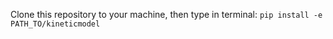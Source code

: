 Clone this repository to your machine, then type in terminal:
`pip install -e PATH_TO/kineticmodel`
